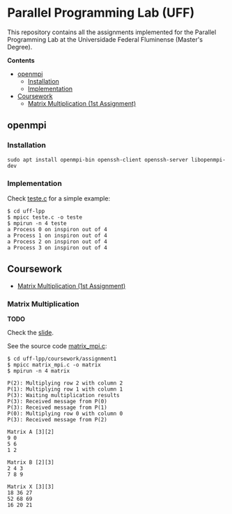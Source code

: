 # Parallel Programming Lab (UFF)

This repository contains all the assignments implemented for the
Parallel Programming Lab at the Universidade Federal Fluminense (Master's
Degree).

**Contents**

- [openmpi](#openmpi)
    - [Installation](#installation)
    - [Implementation](#implementation)
- [Coursework](#coursework)
    - [Matrix Multiplication (1st Assignment)](#matrix-multiplication)

## openmpi

### Installation

    sudo apt install openmpi-bin openssh-client openssh-server libopenmpi-dev

### Implementation

Check [teste.c](teste.c) for a simple example:

    $ cd uff-lpp
    $ mpicc teste.c -o teste
    $ mpirun -n 4 teste
    a Process 0 on inspiron out of 4
    a Process 1 on inspiron out of 4
    a Process 2 on inspiron out of 4
    a Process 3 on inspiron out of 4

## Coursework

- [Matrix Multiplication (1st Assignment)](#matrix-multiplication)

### Matrix Multiplication

**TODO**

Check the [slide](https://gitpitch.com/arthurazs/uff-lpp).

See the source code [matrix_mpi.c](coursework/assignment1/matrix_mpi.c):

    $ cd uff-lpp/coursework/assignment1
    $ mpicc matrix_mpi.c -o matrix
    $ mpirun -n 4 matrix

    P(2): Multiplying row 2 with column 2
    P(1): Multiplying row 1 with column 1
    P(3): Waiting multiplication results
    P(3): Received message from P(0)
    P(3): Received message from P(1)
    P(0): Multiplying row 0 with column 0
    P(3): Received message from P(2)

    Matrix A [3][2]
    9 0
    5 6
    1 2

    Matrix B [2][3]
    2 4 3
    7 8 9

    Matrix X [3][3]
    18 36 27
    52 68 69
    16 20 21

